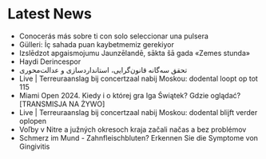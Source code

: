 # Latest News
-  Conocerás más sobre ti con solo seleccionar una pulsera
-  Gülleri: İç sahada puan kaybetmemiz gerekiyor
-  Izslēdzot apgaismojumu Jaunzēlandē, sākta šā gada «Zemes stunda»
-  Haydi Derincespor
-  تحقق سه‌گانه قانون‌گرایی، استانداردسازی و عدالت‌محوری
-  Live | Terreuraanslag bij concertzaal nabij Moskou: dodental loopt op tot 115
-  Miami Open 2024. Kiedy i o której gra Iga Świątek? Gdzie oglądać? [TRANSMISJA NA ŻYWO]
-  Live | Terreuraanslag bij concertzaal nabij Moskou: dodental blijft verder oplopen
-  Voľby v Nitre a južných okresoch kraja začali načas a bez problémov
-  Schmerz im Mund - Zahnfleischbluten? Erkennen Sie die Symptome von Gingivitis
